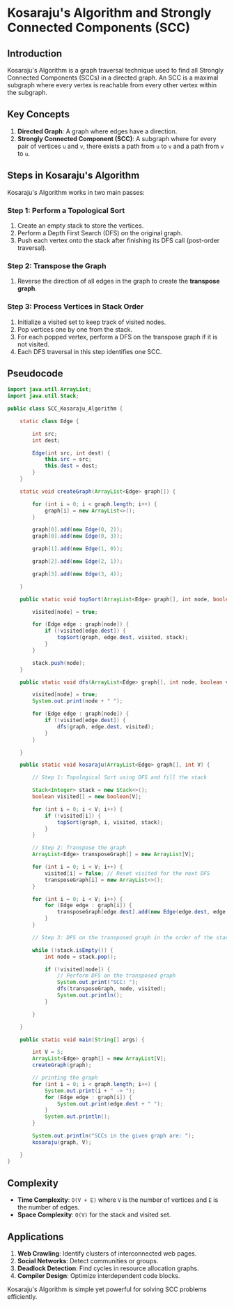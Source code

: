 
# Kosaraju's Algorithm and Strongly Connected Components (SCC)

## Introduction
Kosaraju's Algorithm is a graph traversal technique used to find all Strongly Connected Components (SCCs) in a directed graph. An SCC is a maximal subgraph where every vertex is reachable from every other vertex within the subgraph.

## Key Concepts
1. **Directed Graph**: A graph where edges have a direction.
2. **Strongly Connected Component (SCC)**: A subgraph where for every pair of vertices `u` and `v`, there exists a path from `u` to `v` and a path from `v` to `u`.

## Steps in Kosaraju's Algorithm
Kosaraju's Algorithm works in two main passes:

### Step 1: Perform a Topological Sort
1. Create an empty stack to store the vertices.
2. Perform a Depth First Search (DFS) on the original graph.
3. Push each vertex onto the stack after finishing its DFS call (post-order traversal).

### Step 2: Transpose the Graph
1. Reverse the direction of all edges in the graph to create the **transpose graph**.

### Step 3: Process Vertices in Stack Order
1. Initialize a visited set to keep track of visited nodes.
2. Pop vertices one by one from the stack.
3. For each popped vertex, perform a DFS on the transpose graph if it is not visited.
4. Each DFS traversal in this step identifies one SCC.

## Pseudocode
```java
import java.util.ArrayList;
import java.util.Stack;

public class SCC_Kosaraju_Algorithm {

    static class Edge {

        int src;
        int dest;

        Edge(int src, int dest) {
            this.src = src;
            this.dest = dest;
        }
    }

    static void createGraph(ArrayList<Edge> graph[]) {

        for (int i = 0; i < graph.length; i++) {
            graph[i] = new ArrayList<>();
        }

        graph[0].add(new Edge(0, 2));
        graph[0].add(new Edge(0, 3));

        graph[1].add(new Edge(1, 0));

        graph[2].add(new Edge(2, 1));

        graph[3].add(new Edge(3, 4));

    }

    public static void topSort(ArrayList<Edge> graph[], int node, boolean visited[], Stack<Integer> stack) {

        visited[node] = true;

        for (Edge edge : graph[node]) {
            if (!visited[edge.dest]) {
                topSort(graph, edge.dest, visited, stack);
            }
        }

        stack.push(node);
    }

    public static void dfs(ArrayList<Edge> graph[], int node, boolean visited[]) {

        visited[node] = true;
        System.out.print(node + " ");

        for (Edge edge : graph[node]) {
            if (!visited[edge.dest]) {
                dfs(graph, edge.dest, visited);
            }
        }

    }

    public static void kosaraju(ArrayList<Edge> graph[], int V) {

        // Step 1: Topological Sort using DFS and fill the stack

        Stack<Integer> stack = new Stack<>();
        boolean visited[] = new boolean[V];

        for (int i = 0; i < V; i++) {
            if (!visited[i]) {
                topSort(graph, i, visited, stack);
            }
        }

        // Step 2: Transpose the graph
        ArrayList<Edge> transposeGraph[] = new ArrayList[V];

        for (int i = 0; i < V; i++) {
            visited[i] = false; // Reset visited for the next DFS
            transposeGraph[i] = new ArrayList<>();
        }

        for (int i = 0; i < V; i++) {
            for (Edge edge : graph[i]) {
                transposeGraph[edge.dest].add(new Edge(edge.dest, edge.src)); // Reverse the edge direction
            }
        }

        // Step 3: DFS on the transposed graph in the order of the stack

        while (!stack.isEmpty()) {
            int node = stack.pop();

            if (!visited[node]) {
                // Perform DFS on the transposed graph
                System.out.print("SCC: ");
                dfs(transposeGraph, node, visited);
                System.out.println();
            }

        }

    }

    public static void main(String[] args) {

        int V = 5;
        ArrayList<Edge> graph[] = new ArrayList[V];
        createGraph(graph);

        // printing the graph
        for (int i = 0; i < graph.length; i++) {
            System.out.print(i + " -> ");
            for (Edge edge : graph[i]) {
                System.out.print(edge.dest + " ");
            }
            System.out.println();
        }

        System.out.println("SCCs in the given graph are: ");
        kosaraju(graph, V);

    }
}

```

## Complexity
- **Time Complexity**: `O(V + E)` where `V` is the number of vertices and `E` is the number of edges.
- **Space Complexity**: `O(V)` for the stack and visited set.

 
## Applications
1. **Web Crawling**: Identify clusters of interconnected web pages.
2. **Social Networks**: Detect communities or groups.
3. **Deadlock Detection**: Find cycles in resource allocation graphs.
4. **Compiler Design**: Optimize interdependent code blocks.

Kosaraju's Algorithm is simple yet powerful for solving SCC problems efficiently.